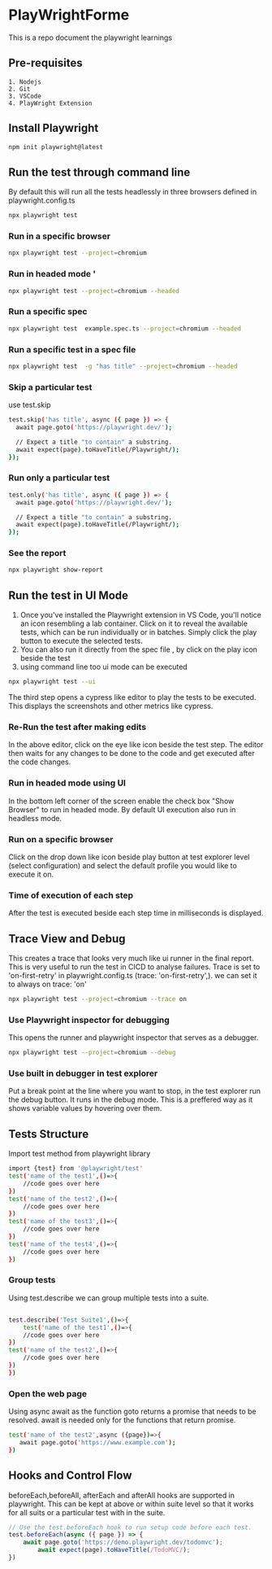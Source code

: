 # PlayWrightForme

This is a repo document the playwright learnings

## Pre-requisites

    1. Nodejs
    2. Git
    3. VSCode
    4. PlayWright Extension

## Install Playwright

```bash
npm init playwright@latest
```

## Run the test through command line

By default this will run all the tests headlessly in three browsers defined in playwright.config.ts

```bash
npx playwright test
```

### Run in a specific browser

```bash
npx playwright test --project=chromium
```

### Run in headed mode '

```bash
npx playwright test --project=chromium --headed
```

### Run a specific spec

```bash
npx playwright test  example.spec.ts --project=chromium --headed
```

### Run a specific test in a spec file

```bash
npx playwright test  -g "has title" --project=chromium --headed
```

### Skip a particular test

use test.skip
```bash
test.skip('has title', async ({ page }) => {
  await page.goto('https://playwright.dev/');

  // Expect a title "to contain" a substring.
  await expect(page).toHaveTitle(/Playwright/);
});
```

### Run only a particular test

```bash
test.only('has title', async ({ page }) => {
  await page.goto('https://playwright.dev/');

  // Expect a title "to contain" a substring.
  await expect(page).toHaveTitle(/Playwright/);
});
```

### See the report

```bash
npx playwright show-report
```

## Run the test in UI Mode

1. Once you've installed the Playwright extension in VS Code, you'll notice an icon resembling a lab container. Click on it to reveal the available tests, which can be run individually or in batches. Simply click the play button to execute the selected tests.  
2. You can also run it directly from the spec file , by click on the play icon beside the test
3. using command line too ui mode can be executed

```bash
npx playwright test --ui
```
The third step opens a cypress like editor to play the tests to be executed. This displays the screenshots and other metrics like cypress.

### Re-Run the test after making edits

In the above editor, click on the eye like icon beside the test step. The editor then waits for any changes to be done to the code and get executed after the code changes.

### Run in headed mode using UI

In the bottom left corner of the screen enable the check box "Show Browser" to run in headed mode. By default UI execution also run in headless mode.

### Run on a specific browser

Click on the drop down like icon beside play button at test explorer level (select configuration) and select the default profile you would like to execute it on.

### Time of execution of each step

After the test is executed beside each step time in milliseconds is displayed.

## Trace View and Debug

This creates a trace that looks very much like ui runner in the final report. This is very useful to run the test in CICD to analyse failures.
Trace is set to 'on-first-retry' in playwright.config.ts (trace: 'on-first-retry',). we can set it to always on trace: 'on'

```bash
npx playwright test --project=chromium --trace on
```

### Use Playwright inspector for debugging

This opens the runner and playwright inspector that serves as a debugger.

```bash
npx playwright test --project=chromium --debug 
```

### Use built in debugger in test explorer
Put a break point at the line where you want to stop, in the test explorer run the debug button. It runs in the debug mode. This is a preffered way as it shows variable values by hovering over them.


## Tests Structure

Import test method from playwright library 

```bash
import {test} from '@playwright/test'
test('name of the test1',()=>{
    //code goes over here
})
test('name of the test2',()=>{
    //code goes over here
})
test('name of the test3',()=>{
    //code goes over here
})
test('name of the test4',()=>{
    //code goes over here
})
```

### Group tests

Using test.describe we can group multiple tests into a suite.
```bash

test.describe('Test Suite1',()=>{
    test('name of the test1',()=>{
    //code goes over here
})
test('name of the test2',()=>{
    //code goes over here
})
})
```

### Open the web page

Using async await as the function goto returns a promise that needs to be resolved. await is needed only for the functions that return promise.
```bash
test('name of the test2',async ({page})=>{
   await page.goto('https://www.example.com');
})
```

## Hooks and Control Flow

beforeEach,beforeAll, afterEach and afterAll hooks are supported in playwright. This can be kept at above or within suite level so that it works for 
all suits or a particular test with in the suite.

```javascript
// Use the test.beforeEach hook to run setup code before each test.
test.beforeEach(async ({ page }) => {
    await page.goto('https://demo.playwright.dev/todomvc');
        await expect(page).toHaveTitle(/TodoMVC/);
})
```